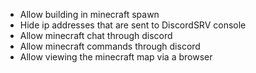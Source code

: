- Allow building in minecraft spawn
- Hide ip addresses that are sent to DiscordSRV console
- Allow minecraft chat through discord
- Allow minecraft commands through discord
- Allow viewing the minecraft map via a browser
